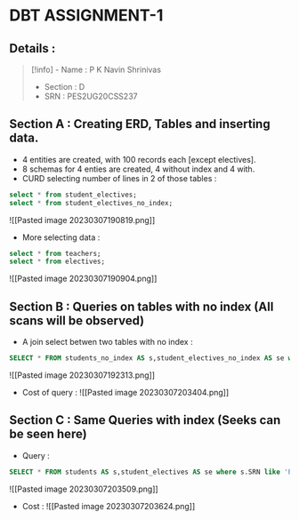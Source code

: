 # DBT ASSIGNMENT-1 
## Details : 
> [!info] - Name : P K Navin Shrinivas
> - Section : D
> - SRN : PES2UG20CSS237
## Section A : Creating ERD, Tables and inserting data. 
- 4 entities are created, with 100 records each [except electives].
- 8 schemas for 4 enties are created, 4 without index and 4 with.
- CURD selecting number of lines in 2 of those tables : 
```sql
select * from student_electives;
select * from student_electives_no_index;
```
![[Pasted image 20230307190819.png]]
- More selecting data : 
```sql
select * from teachers;
select * from electives;
```
![[Pasted image 20230307190904.png]]
## Section B : Queries on tables with no index (All scans will be observed) 
- A join select betwen two tables with no index : 
```sql
SELECT * FROM students_no_index AS s,student_electives_no_index AS se where s.SRN like 'PES2%' AND se.SRN=s.SRN;
```
![[Pasted image 20230307192313.png]]
- Cost of query : 
![[Pasted image 20230307203404.png]]
## Section C : Same Queries with index (Seeks can be seen here) 
- Query : 
```sql
SELECT * FROM students AS s,student_electives AS se where s.SRN like 'PES2%' AND se.SRN=s.SRN;
```
![[Pasted image 20230307203509.png]]
- Cost : 
![[Pasted image 20230307203624.png]]